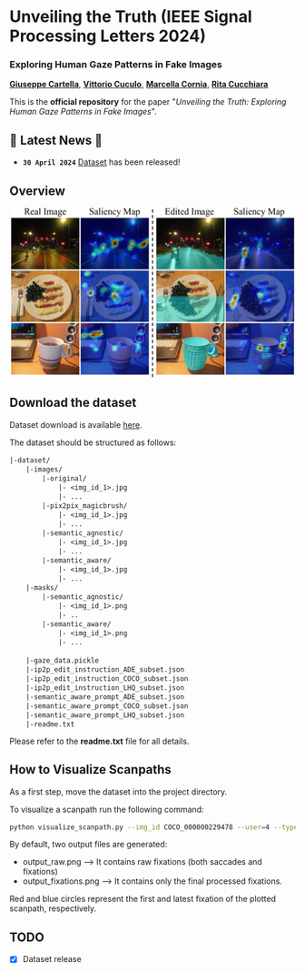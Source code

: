 # Unveiling the Truth (IEEE Signal Processing Letters 2024)
### Exploring Human Gaze Patterns in Fake Images 
[**Giuseppe Cartella**](https://scholar.google.com/citations?hl=en&user=0sJ4VCcAAAAJ),
[**Vittorio Cuculo**](https://scholar.google.it/citations?user=usEfqxoAAAAJ&hl=it),
[**Marcella Cornia**](https://scholar.google.com/citations?hl=en&user=DzgmSJEAAAAJ),
[**Rita Cucchiara**](https://scholar.google.com/citations?hl=en&user=OM3sZEoAAAAJ)

This is the **official repository** for the paper "*Unveiling the Truth: Exploring Human Gaze Patterns in Fake Images*".

## 📣 Latest News 📣
- **`30 April 2024`** [Dataset](https://github.com/aimagelab/unveiling-the-truth/releases/download/v0.1.0/dataset.zip) has been released!

## Overview

<p align="center">
    <img src="teaser.jpg" style="max-width:500px">
</p>

## Download the dataset
Dataset download is available [here](https://github.com/aimagelab/unveiling-the-truth/releases/download/v0.1.0/dataset.zip).

The dataset should be structured as follows:
```
|-dataset/
    |-images/
        |-original/
            |- <img_id_1>.jpg
            |- ...
        |-pix2pix_magicbrush/
            |- <img_id_1>.jpg
            |- ...
        |-semantic_agnostic/
            |- <img_id_1>.jpg
            |- ...
        |-semantic_aware/
            |- <img_id_1>.jpg
            |- ...
    |-masks/
        |-semantic_agnostic/
            |- <img_id_1>.png
            |- ..
        |-semantic_aware/
            |- <img_id_1>.png
            |- ...

    |-gaze_data.pickle
    |-ip2p_edit_instruction_ADE_subset.json
    |-ip2p_edit_instruction_COCO_subset.json
    |-ip2p_edit_instruction_LHQ_subset.json
    |-semantic_aware_prompt_ADE_subset.json
    |-semantic_aware_prompt_COCO_subset.json
    |-semantic_aware_prompt_LHQ_subset.json
    |-readme.txt
```

Please refer to the **readme.txt** file for all details.

## How to Visualize Scanpaths
As a first step, move the dataset into the project directory.

To visualize a scanpath run the following command:

```sh
python visualize_scanpath.py --img_id COCO_000000229478 --user=4 --type=semantic_aware
```

By default, two output files are generated:
- output_raw.png --> It contains raw fixations (both saccades and fixations)
- output_fixations.png --> It contains only the final processed fixations.

Red and blue circles represent the first and latest fixation of the plotted scanpath, respectively.

## TODO
- [x] Dataset release
